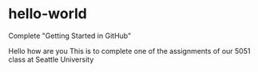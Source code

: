 # hello-world
Complete "Getting Started in GitHub"

Hello how are you
This is to complete one of the assignments of our 5051 class at Seattle University
